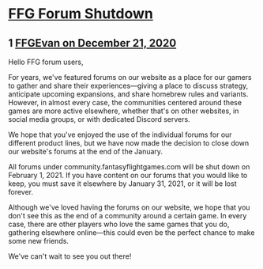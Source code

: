 # [FFG Forum Shutdown](https://community.fantasyflightgames.com/topic/313578-ffg-forum-shutdown/)

## 1 [FFGEvan on December 21, 2020](https://community.fantasyflightgames.com/topic/313578-ffg-forum-shutdown/?do=findComment&comment=4032664)

Hello FFG forum users,

For years, we've featured forums on our website as a place for our gamers to gather and share their experiences—giving a place to discuss strategy, anticipate upcoming expansions, and share homebrew rules and variants. However, in almost every case, the communities centered around these games are more active elsewhere, whether that's on other websites, in social media groups, or with dedicated Discord servers.

We hope that you've enjoyed the use of the individual forums for our different product lines, but we have now made the decision to close down our website's forums at the end of the January.

All forums under community.fantasyflightgames.com will be shut down on February 1, 2021. If you have content on our forums that you would like to keep, you must save it elsewhere by January 31, 2021, or it will be lost forever.

Although we've loved having the forums on our website, we hope that you don't see this as the end of a community around a certain game. In every case, there are other players who love the same games that you do, gathering elsewhere online—this could even be the perfect chance to make some new friends.

We've can't wait to see you out there!

